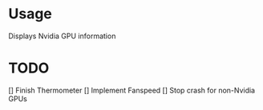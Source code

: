 # Usage
Displays Nvidia GPU information

# TODO
[] Finish Thermometer
[] Implement Fanspeed
[] Stop crash for non-Nvidia GPUs